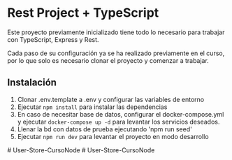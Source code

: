 # Rest Project + TypeScript

Este proyecto previamente inicializado tiene todo lo necesario para trabajar con TypeScript, Express y Rest.

Cada paso de su configuración ya se ha realizado previamente en el curso, por lo que solo es necesario clonar el proyecto y comenzar a trabajar.


## Instalación

1. Clonar .env.template a .env y configurar las variables de entorno
2. Ejecutar `npm install` para instalar las dependencias
3. En caso de necesitar base de datos, configurar el docker-compose.yml y ejecutar `docker-compose up -d` para levantar los servicios deseados.
4. Llenar la bd con datos de prueba ejecutando 'npm run seed'
5. Ejecutar `npm run dev` para levantar el proyecto en modo desarrollo

#   U s e r - S t o r e - C u r s o N o d e 
 
 #   U s e r - S t o r e - C u r s o N o d e 
 
 